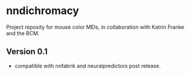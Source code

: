 # nndichromacy
Project reposity for mouse color MEIs, in collaboration with Katrin Franke and the BCM.

## Version 0.1
- compatible with nnfabrik and neuralpredictors post release.